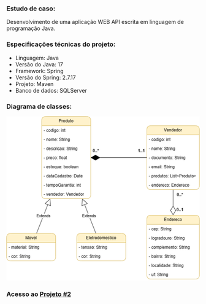 ### Estudo de caso: 
Desenvolvimento de uma aplicação WEB API escrita em linguagem de programação Java.

### Especificações técnicas do projeto:
* Linguagem: Java
* Versão do Java: 17
* Framework: Spring
* Versão do Spring: 2.7.17
* Projeto: Maven
* Banco de dados: SQLServer

### Diagrama de classes:
![<alt-text>](<arquivos/Arquitetura java - diagrama de classes.png>)

### Acesso ao <a href="https://github.com/vctr-moraes/projeto-da-disciplina-arquitetura-java-api" target="_blank">Projeto #2</a>
